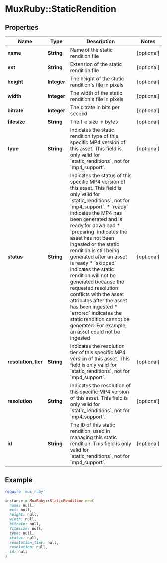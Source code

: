 # MuxRuby::StaticRendition

## Properties

| Name | Type | Description | Notes |
| ---- | ---- | ----------- | ----- |
| **name** | **String** | Name of the static rendition file | [optional] |
| **ext** | **String** | Extension of the static rendition file | [optional] |
| **height** | **Integer** | The height of the static rendition&#39;s file in pixels | [optional] |
| **width** | **Integer** | The width of the static rendition&#39;s file in pixels | [optional] |
| **bitrate** | **Integer** | The bitrate in bits per second | [optional] |
| **filesize** | **String** | The file size in bytes | [optional] |
| **type** | **String** | Indicates the static rendition type of this specific MP4 version of this asset. This field is only valid for &#x60;static_renditions&#x60;, not for &#x60;mp4_support&#x60;. | [optional] |
| **status** | **String** | Indicates the status of this specific MP4 version of this asset. This field is only valid for &#x60;static_renditions&#x60;, not for &#x60;mp4_support&#x60;. * &#x60;ready&#x60; indicates the MP4 has been generated and is ready for download * &#x60;preparing&#x60; indicates the asset has not been ingested or the static rendition is still being generated after an asset is ready * &#x60;skipped&#x60; indicates the static rendition will not be generated because the requested resolution conflicts with the asset attributes after the asset has been ingested * &#x60;errored&#x60; indicates the static rendition cannot be generated. For example, an asset could not be ingested  | [optional] |
| **resolution_tier** | **String** | Indicates the resolution tier of this specific MP4 version of this asset. This field is only valid for &#x60;static_renditions&#x60;, not for &#x60;mp4_support&#x60;. | [optional] |
| **resolution** | **String** | Indicates the resolution of this specific MP4 version of this asset. This field is only valid for &#x60;static_renditions&#x60;, not for &#x60;mp4_support&#x60;. | [optional] |
| **id** | **String** | The ID of this static rendition, used in managing this static rendition. This field is only valid for &#x60;static_renditions&#x60;, not for &#x60;mp4_support&#x60;. | [optional] |

## Example

```ruby
require 'mux_ruby'

instance = MuxRuby::StaticRendition.new(
  name: null,
  ext: null,
  height: null,
  width: null,
  bitrate: null,
  filesize: null,
  type: null,
  status: null,
  resolution_tier: null,
  resolution: null,
  id: null
)
```

